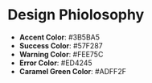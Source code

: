 # Design Phiolosophy

- **Accent Color**: #3B5BA5
- **Success Color**: #57F287
- **Warning Color**: #FEE75C
- **Error Color**: #ED4245
- **Caramel Green Color**: #ADFF2F

